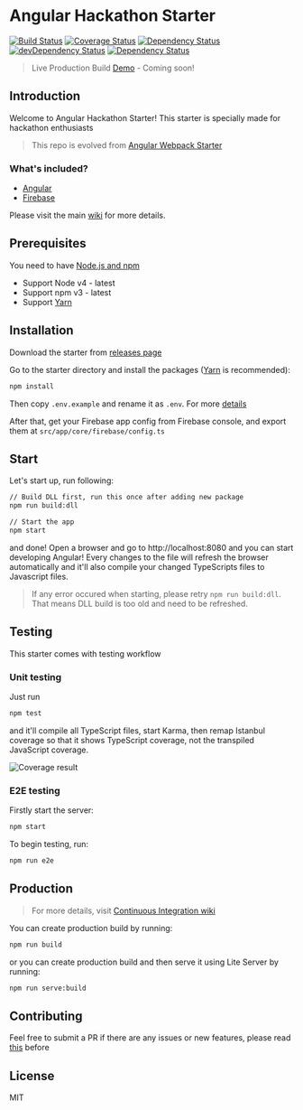 # Angular Hackathon Starter

[![Build Status](https://travis-ci.org/antonybudianto/angular-hackathon-starter.svg?branch=master)](https://travis-ci.org/antonybudianto/angular-hackathon-starter)
[![Coverage Status](https://coveralls.io/repos/github/antonybudianto/angular-hackathon-starter/badge.svg?branch=master)](https://coveralls.io/github/antonybudianto/angular-hackathon-starter?branch=master)
[![Dependency Status](https://david-dm.org/antonybudianto/angular-hackathon-starter.svg)](https://david-dm.org/antonybudianto/angular-hackathon-starter)
[![devDependency Status](https://david-dm.org/antonybudianto/angular-hackathon-starter/dev-status.svg)](https://david-dm.org/antonybudianto/angular-hackathon-starter#info=devDependencies)
[![Dependency Status](https://dependencyci.com/github/antonybudianto/angular-hackathon-starter/badge)](https://dependencyci.com/github/antonybudianto/angular-hackathon-starter)

> Live Production Build [Demo](http://angular-hackathon-starter.surge.sh/) - Coming soon!

## Introduction
Welcome to Angular Hackathon Starter!
This starter is specially made for hackathon enthusiasts

> This repo is evolved from [Angular Webpack Starter](https://github.com/antonybudianto/angular-webpack-starter)


### What's included?
* [Angular](https://angular.io)
* [Firebase](https://firebase.google.com)

Please visit the main [wiki](https://github.com/antonybudianto/angular-webpack-starter/wiki) for more details.

## Prerequisites
You need to have [Node.js and npm](https://nodejs.org/en/)
- Support Node v4 - latest
- Support npm v3 - latest
- Support [Yarn](https://yarnpkg.com/)

## Installation
Download the starter from [releases page](https://github.com/antonybudianto/angular-hackathon-starter/releases)

Go to the starter directory and install the packages ([Yarn](https://github.com/yarnpkg/yarn) is recommended):
```bash
npm install
```

Then copy `.env.example` and rename it as `.env`. For more [details](https://github.com/antonybudianto/angular-webpack-starter/wiki/Environment-Variables)

After that, get your Firebase app config from Firebase console, and export them at
`src/app/core/firebase/config.ts`

## Start
Let's start up, run following:
```bash
// Build DLL first, run this once after adding new package
npm run build:dll

// Start the app
npm start
```

and done! Open a browser and go to http://localhost:8080 and you can start developing Angular!
Every changes to the file will refresh the browser automatically
and it'll also compile your changed TypeScripts files to Javascript files.

> If any error occured when starting, please retry `npm run build:dll`.
That means DLL build is too old and need to be refreshed.

## Testing
This starter comes with testing workflow

### Unit testing
Just run
```bash
npm test
```
and it'll compile all TypeScript files, start Karma, then remap Istanbul coverage so that it shows TypeScript coverage, not the transpiled JavaScript coverage.

![Coverage result](http://s33.postimg.org/w7m9ckdkf/Screen_Shot_2016_06_04_at_8_15_53_AM.png)

### E2E testing
Firstly start the server:
```bash
npm start
```
To begin testing, run:
```bash
npm run e2e
```

## Production
> For more details, visit [Continuous Integration  wiki](https://github.com/antonybudianto/angular-webpack-starter/wiki/Continuous-Integration)

You can create production build by running:
```bash
npm run build
```
or you can create production build and then serve it using Lite Server by running:
```bash
npm run serve:build
```

## Contributing
Feel free to submit a PR if there are any issues or new features, please read [this](https://github.com/antonybudianto/angular-hackathon-starter/wiki/Contributing) before

## License
MIT
